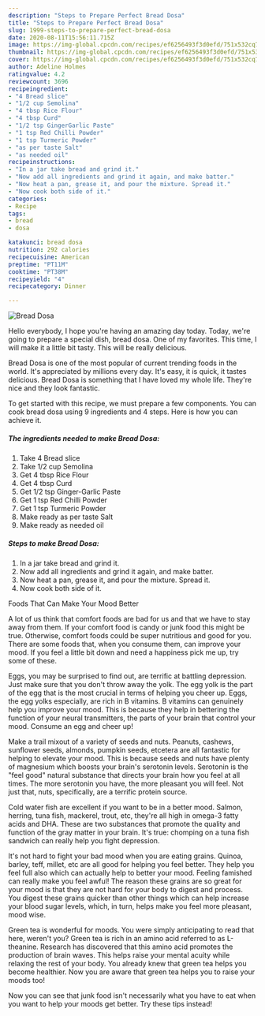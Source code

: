 ```yaml
---
description: "Steps to Prepare Perfect Bread Dosa"
title: "Steps to Prepare Perfect Bread Dosa"
slug: 1999-steps-to-prepare-perfect-bread-dosa
date: 2020-08-11T15:56:11.715Z
image: https://img-global.cpcdn.com/recipes/ef6256493f3d0efd/751x532cq70/bread-dosa-recipe-main-photo.jpg
thumbnail: https://img-global.cpcdn.com/recipes/ef6256493f3d0efd/751x532cq70/bread-dosa-recipe-main-photo.jpg
cover: https://img-global.cpcdn.com/recipes/ef6256493f3d0efd/751x532cq70/bread-dosa-recipe-main-photo.jpg
author: Adeline Holmes
ratingvalue: 4.2
reviewcount: 3696
recipeingredient:
- "4 Bread slice"
- "1/2 cup Semolina"
- "4 tbsp Rice Flour"
- "4 tbsp Curd"
- "1/2 tsp GingerGarlic Paste"
- "1 tsp Red Chilli Powder"
- "1 tsp Turmeric Powder"
- "as per taste Salt"
- "as needed oil"
recipeinstructions:
- "In a jar take bread and grind it."
- "Now add all ingredients and grind it again, and make batter."
- "Now heat a pan, grease it, and pour the mixture. Spread it."
- "Now cook both side of it."
categories:
- Recipe
tags:
- bread
- dosa

katakunci: bread dosa 
nutrition: 292 calories
recipecuisine: American
preptime: "PT11M"
cooktime: "PT38M"
recipeyield: "4"
recipecategory: Dinner

---
```



![Bread Dosa](https://img-global.cpcdn.com/recipes/ef6256493f3d0efd/751x532cq70/bread-dosa-recipe-main-photo.jpg)

Hello everybody, I hope you're having an amazing day today. Today, we're going to prepare a special dish, bread dosa. One of my favorites. This time, I will make it a little bit tasty. This will be really delicious.



Bread Dosa is one of the most popular of current trending foods in the world. It's appreciated by millions every day. It's easy, it is quick, it tastes delicious. Bread Dosa is something that I have loved my whole life. They're nice and they look fantastic.


To get started with this recipe, we must prepare a few components. You can cook bread dosa using 9 ingredients and 4 steps. Here is how you can achieve it.

<!--inarticleads1-->

##### The ingredients needed to make Bread Dosa:

1. Take 4 Bread slice
1. Take 1/2 cup Semolina
1. Get 4 tbsp Rice Flour
1. Get 4 tbsp Curd
1. Get 1/2 tsp Ginger-Garlic Paste
1. Get 1 tsp Red Chilli Powder
1. Get 1 tsp Turmeric Powder
1. Make ready as per taste Salt
1. Make ready as needed oil




<!--inarticleads2-->

##### Steps to make Bread Dosa:

1. In a jar take bread and grind it.
1. Now add all ingredients and grind it again, and make batter.
1. Now heat a pan, grease it, and pour the mixture. Spread it.
1. Now cook both side of it.




Foods That Can Make Your Mood Better


A lot of us think that comfort foods are bad for us and that we have to stay away from them. If your comfort food is candy or junk food this might be true. Otherwise, comfort foods could be super nutritious and good for you. There are some foods that, when you consume them, can improve your mood. If you feel a little bit down and need a happiness pick me up, try some of these.

Eggs, you may be surprised to find out, are terrific at battling depression. Just make sure that you don't throw away the yolk. The egg yolk is the part of the egg that is the most crucial in terms of helping you cheer up. Eggs, the egg yolks especially, are rich in B vitamins. B vitamins can genuinely help you improve your mood. This is because they help in bettering the function of your neural transmitters, the parts of your brain that control your mood. Consume an egg and cheer up!

Make a trail mixout of a variety of seeds and nuts. Peanuts, cashews, sunflower seeds, almonds, pumpkin seeds, etcetera are all fantastic for helping to elevate your mood. This is because seeds and nuts have plenty of magnesium which boosts your brain's serotonin levels. Serotonin is the "feel good" natural substance that directs your brain how you feel at all times. The more serotonin you have, the more pleasant you will feel. Not just that, nuts, specifically, are a terrific protein source.

Cold water fish are excellent if you want to be in a better mood. Salmon, herring, tuna fish, mackerel, trout, etc, they're all high in omega-3 fatty acids and DHA. These are two substances that promote the quality and function of the gray matter in your brain. It's true: chomping on a tuna fish sandwich can really help you fight depression. 

It's not hard to fight your bad mood when you are eating grains. Quinoa, barley, teff, millet, etc are all good for helping you feel better. They help you feel full also which can actually help to better your mood. Feeling famished can really make you feel awful! The reason these grains are so great for your mood is that they are not hard for your body to digest and process. You digest these grains quicker than other things which can help increase your blood sugar levels, which, in turn, helps make you feel more pleasant, mood wise.

Green tea is wonderful for moods. You were simply anticipating to read that here, weren't you? Green tea is rich in an amino acid referred to as L-theanine. Research has discovered that this amino acid promotes the production of brain waves. This helps raise your mental acuity while relaxing the rest of your body. You already knew that green tea helps you become healthier. Now you are aware that green tea helps you to raise your moods too!

Now you can see that junk food isn't necessarily what you have to eat when you want to help your moods get better. Try  these tips  instead!


